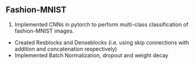 ## Fashion-MNIST
1. Implemented CNNs in pytorch to perform multi-class classification of fashion-MNIST images. 
- Created Resblocks and Denseblocks (i.e. using skip connections with addition and concatenation respectively)
- Implemented Batch Normalization, dropout and weight decay
